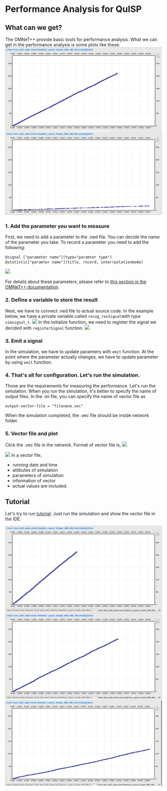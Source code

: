 # Performance Analysis for QuISP

## What can we get?
The OMNeT++ provide basic tools for performance analysis. What we can get in the performance analysis is some plots like these.
![](../img/Channel_loss=0.1.png)
![](../img/Channel_loss=0.5.png)


### 1. Add the parameter you want to measure
First, we need to add a parameter to the .ned file. You can decide the name of the parameter you take. To record a parameter you need to add the following: 
```
@signal ["parameter name"](type="paramter type")
@statistic["paramter name"](title, record, interrpolationmode)
```
![](https://i.imgur.com/nwoklmK.png)

For details about these parameters, please refer to [this section in the OMNeT++ documentation](https://doc.omnetpp.org/omnetpp/manual/#cha:ana-sim).


### 2. Define a variable to store the result
Next, we have to connect .ned file to actual source code. In the example below, we have a private variable called `recog_resSignal`with type `simsignal_t`.
![](https://i.imgur.com/bDiyN6B.png)
In the initialize function, we need to register the signal we decided with `registerSignal` function.
![](https://i.imgur.com/kxPl3G3.png)

### 3. Emit a signal
In the simulation, we have to update paramters with `emit` function.
At the point where the parameter actually changes, we have to update parameter by using `emit` function.

### 4. That's all for configuration. Let's run the simulation.
Those are the requirements for measuring the performance. Let's run the simulation. When you run the simulation, it's better to specify the name of output files. In the .ini file, you can specify the name of vector file as
```
output-vector-file = "filenane.vec"
```
When the simulation completed, the .vec file should be inside network folder.

### 5. Vector file and plot
Click the .vec file in the network.
Format of vector file is,
![](https://i.imgur.com/wY8OHLE.png)

![](https://i.imgur.com/jJpFkDu.png)
In a vector file,
* running date and time
* attibutes of simulation
* parameters of simulation
* information of vector
* actual values
are included. 

## Tutorial
Let's try to run [tutorial](../../quisp/networks/vector_test.ini). Just run the simulation and show the vector file in the IDE.

![](../img/emission_succeess_rate=1.0.png)
![](../img/emission_succeess_rate=0.75.png)
![](../img/emission_succeess_rate=0.5.png)